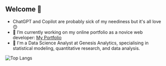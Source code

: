 ## Welcome 👋

- ChatGPT and Copilot are probably sick of my neediness but it's all love 😊
- 🔭 I’m currently working on my online portfolio as a novice web developer: [My Portfolio](https://khethiwedlamini.github.io/Katz-website/)
- 🌱 I'm a Data Science Analyst at Genesis Analytics, specialising in statistical modeling, quantitative research, and data analysis.



![Top Langs](https://github-readme-stats.vercel.app/api/top-langs/?username=khethiwedlamini&langs_count=10)

